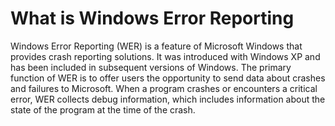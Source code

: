 # What is Windows Error Reporting

Windows Error Reporting (WER) is a feature of Microsoft Windows that provides crash reporting solutions. It was introduced with Windows XP and has been included in subsequent versions of Windows. The primary function of WER is to offer users the opportunity to send data about crashes and failures to Microsoft. When a program crashes or encounters a critical error, WER collects debug information, which includes information about the state of the program at the time of the crash.
